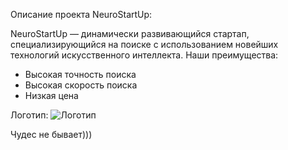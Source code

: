 Описание проекта NeuroStartUp:

NeuroStartUp — динамически развивающийся стартап, специализирующийся на поиске с использованием новейших технологий искусственного интеллекта. Наши преимущества:

- Высокая точность поиска
- Высокая скорость поиска
- Низкая цена
  
Логотип: ![Логотип](https://github.com/netology-ds-team/git-homeworks/blob/main/1_self/logo.png)

Чудес не бывает)))
